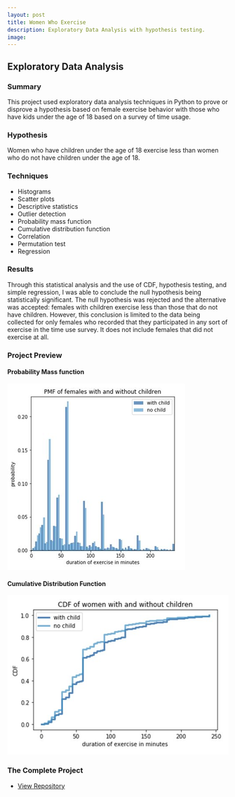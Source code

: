 ```yaml
---
layout: post
title: Women Who Exercise
description: Exploratory Data Analysis with hypothesis testing.
image:
---
```




## Exploratory Data Analysis

### Summary
This project used exploratory data analysis techniques in Python to prove or disprove a hypothesis based on female exercise behavior with those who have kids under the age of 18 based on a survey of time usage.

### Hypothesis
Women who have children under the age of 18 exercise less than women who do not have children under the age of 18.

### Techniques
* Histograms
* Scatter plots
* Descriptive statistics
* Outlier detection
* Probability mass function
* Cumulative distribution function
* Correlation
* Permutation test
* Regression

### Results
Through this statistical analysis and the use of CDF, hypothesis testing, and simple regression, I was able to conclude the null hypothesis being statistically significant. The null hypothesis was rejected and the alternative was accepted: females with children exercise less than those that do not have children. However, this conclusion is limited to the data being collected for only females who recorded that they participated in any sort of exercise in the time use survey. It does not include females that did not exercise at all.

### Project Preview
#### Probability Mass function
![PMF](/assets/images/exercise_pmf.JPG)

#### Cumulative Distribution Function
![CDF](/assets/images/exercise_cdf.jpg)

### The Complete Project
<section id="Repository">
	<div class="inner">
    <ul class="actions fit small">
      <li><a href="https://github.com/Torreylee1028/Women-Who-Exercise" class="button small">View Repository</a></li>
    </ul>
	</div>
</section>
